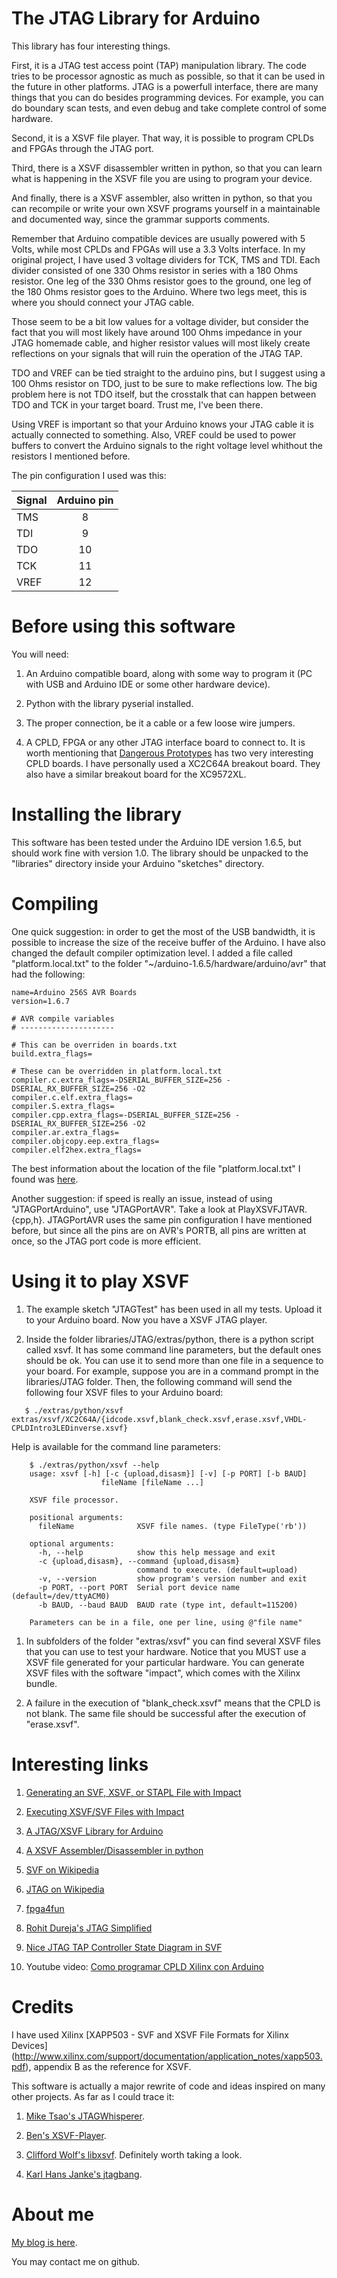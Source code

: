 # The JTAG Library for Arduino

This library has four interesting things.

First, it is a JTAG test access point (TAP) manipulation library. The code
tries to be processor agnostic as much as possible, so that it can be used in
the future in other platforms. JTAG is a powerfull interface, there are many
things that you can do besides programming devices. For example, you can do
boundary scan tests, and even debug and take complete control of some hardware.

Second, it is a XSVF file player. That way, it is possible to program CPLDs and
FPGAs through the JTAG port.

Third, there is a XSVF disassembler written in python, so that you can learn
what is happening in the XSVF file you are using to program your device.

And finally, there is a XSVF assembler, also written in python, so that you can
recompile or write your own XSVF programs yourself in a maintainable and
documented way, since the grammar supports comments.

Remember that Arduino compatible devices are usually powered with 5 Volts,
while most CPLDs and FPGAs will use a 3.3 Volts interface. In my original
project, I have used 3 voltage dividers for TCK, TMS and TDI. Each divider
consisted of one 330 Ohms resistor in series with a 180 Ohms resistor. One leg
of the 330 Ohms resistor goes to the ground, one leg of the 180 Ohms resistor
goes to the Arduino. Where two legs meet, this is where you should connect your
JTAG cable.

Those seem to be a bit low values for a voltage divider, but consider the fact
that you will most likely have around 100 Ohms impedance in your JTAG
homemade cable, and higher resistor values will most likely create reflections
on your signals that will ruin the operation of the JTAG TAP.

TDO and VREF can be tied straight to the arduino pins, but I suggest using a
100 Ohms resistor on TDO, just to be sure to make reflections low. The big
problem here is not TDO itself, but the crosstalk that can happen between TDO
and TCK in your target board. Trust me, I've been there.

Using VREF is important so that your Arduino knows your JTAG cable it is actually
connected to something. Also, VREF could be used to power buffers to convert
the Arduino signals to the right voltage level whithout the resistors I
mentioned before.

The pin configuration I used was this:

| Signal | Arduino pin |
|:-------|:-----------:|
| TMS    |  8 |
| TDI    |  9 |
| TDO    | 10 |
| TCK    | 11 |
| VREF   | 12 |


Before using this software
==========================

You will need:

1. An Arduino compatible board, along with some way to program it (PC with USB
   and Arduino IDE or some other hardware device).

1. Python with the library pyserial installed.

1. The proper connection, be it a cable or a few loose wire jumpers.

1. A CPLD, FPGA or any other JTAG interface board to connect to. It is worth
   mentioning that [Dangerous Prototypes](http://dangerousprototypes.com/)
   has two very interesting CPLD boards. I have personally used a XC2C64A
   breakout board. They also have a similar breakout board for the XC9572XL.


Installing the library
======================

This software has been tested under the Arduino IDE version 1.6.5, but should
work fine with version 1.0. The library should be unpacked to the "libraries"
directory inside your Arduino "sketches" directory.


Compiling
=========

One quick suggestion: in order to get the most of the USB bandwidth, it is
possible to increase the size of the receive buffer of the Arduino. I have also
changed the default compiler optimization level. I added a file called
"platform.local.txt" to the folder "~/arduino-1.6.5/hardware/arduino/avr" that
had the following:
```
name=Arduino 256S AVR Boards
version=1.6.7

# AVR compile variables
# ---------------------

# This can be overriden in boards.txt
build.extra_flags=

# These can be overridden in platform.local.txt
compiler.c.extra_flags=-DSERIAL_BUFFER_SIZE=256 -DSERIAL_RX_BUFFER_SIZE=256 -O2
compiler.c.elf.extra_flags=
compiler.S.extra_flags=
compiler.cpp.extra_flags=-DSERIAL_BUFFER_SIZE=256 -DSERIAL_RX_BUFFER_SIZE=256 -O2
compiler.ar.extra_flags=
compiler.objcopy.eep.extra_flags=
compiler.elf2hex.extra_flags=
```

The best information about the location of the file "platform.local.txt" I
found was [here](https://github.com/arduino/Arduino/wiki/Boards-Manager-FAQ).

Another suggestion: if speed is really an issue, instead of using
"JTAGPortArduino", use "JTAGPortAVR". Take a look at PlayXSVFJTAVR.{cpp,h}.
JTAGPortAVR uses the same pin configuration I have mentioned before, but since
all the pins are on AVR's PORTB, all pins are written at once, so the JTAG port
code is more efficient.

Using it to play XSVF
=====================

1. The example sketch "JTAGTest" has been used in all my tests. Upload it to
   your Arduino board. Now you have a XSVF JTAG player.

1. Inside the folder libraries/JTAG/extras/python, there is a python script
   called xsvf. It has some command line parameters, but the default ones
   should be ok. You can use it to send more than one file in a sequence to
   your board. For example, suppose you are in a command prompt in the
   libraries/JTAG folder. Then, the following command will send the following
   four XSVF files to your Arduino board:
```
   $ ./extras/python/xsvf extras/xsvf/XC2C64A/{idcode.xsvf,blank_check.xsvf,erase.xsvf,VHDL-CPLDIntro3LEDinverse.xsvf}
```
   Help is available for the command line parameters:
```
	$ ./extras/python/xsvf --help
	usage: xsvf [-h] [-c {upload,disasm}] [-v] [-p PORT] [-b BAUD]
            	    fileName [fileName ...]

	XSVF file processor.

	positional arguments:
  	  fileName              XSVF file names. (type FileType('rb'))

	optional arguments:
  	  -h, --help            show this help message and exit
  	  -c {upload,disasm}, --command {upload,disasm}
                        	command to execute. (default=upload)
  	  -v, --version         show program's version number and exit
  	  -p PORT, --port PORT  Serial port device name (default=/dev/ttyACM0)
  	  -b BAUD, --baud BAUD  BAUD rate (type int, default=115200)

	Parameters can be in a file, one per line, using @"file name"
```
1. In subfolders of the folder "extras/xsvf" you can find several XSVF files
   that you can use to test your hardware. Notice that you MUST use a XSVF file
   generated for your particular hardware. You can generate XSVF files with the
   software "impact", which comes with the Xilinx bundle.

1. A failure in the execution of "blank_check.xsvf" means that the CPLD is not
   blank. The same file should be successful after the execution of
   "erase.xsvf".


Interesting links
=================

1. [Generating an SVF, XSVF, or STAPL File with Impact](http://www.xilinx.com/support/documentation/sw_manuals/xilinx11/pp_p_process_generate_svf_file.htm)

1. [Executing XSVF/SVF Files with Impact](http://www.xilinx.com/itp/xilinx10/isehelp/pim_p_executing_xsvf_svf.htm)

1. [A JTAG/XSVF Library for Arduino](http://eeandcs.blogspot.com.br/2015/08/jtagxsvf-library-for-arduino.html)

1. [A XSVF Assembler/Disassembler in python](http://eeandcs.blogspot.com.br/2015/09/a-xsvf-assemblerdisassembler-in-python.html)

1. [SVF on Wikipedia](https://en.wikipedia.org/wiki/Serial_Vector_Format)

1. [JTAG on Wikipedia](https://en.wikipedia.org/wiki/Joint_Test_Action_Group)

1. [fpga4fun](http://www.fpga4fun.com/JTAG.html)

1. [Rohit Dureja's JTAG Simplified](https://rohitdureja.wordpress.com/category/cpldfpga/)

1. [Nice JTAG TAP Controller State Diagram in SVF](https://de.wikipedia.org/wiki/Datei:JTAG_TAP_Controller_State_Diagram.svg)

1. Youtube video: [Como programar CPLD Xilinx con Arduino](https://youtu.be/x5eW9H1GoeA)


Credits
=======

I have used Xilinx [XAPP503 - SVF and XSVF File Formats for Xilinx Devices]
(http://www.xilinx.com/support/documentation/application_notes/xapp503.pdf),
appendix B as the reference for XSVF.

This software is actually a major rewrite of code and ideas inspired on many
other projects. As far as I could trace it:

1. [Mike Tsao's JTAGWhisperer](https://github.com/sowbug/JTAGWhisperer/).

1. [Ben's XSVF-Player](https://github.com/ben0109/XSVF-Player/).

1. [Clifford Wolf's libxsvf](http://www.clifford.at/libxsvf/). Definitely worth taking a look.

1. [Karl Hans Janke's jtagbang](http://www.khjk.org/log/2013/aug/jtagbang.html).


About me
========

[My blog is here](http://eeandcs.blogspot.com.br/).

You may contact me on github.

